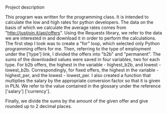 Project description

This program was written for the programming class. It is intended to calculate the low and high rates for python developers.
The data on the basis of which we calculate the average rates comes from "http://justjoin.it/api/offers". Using the Requests library, we refer to the data we are interested in and download it in order to perform the calculations.
The first step I took was to create a "for" loop, which selected only Python programming offers for me. Then, referring to the type of employment under the ['type'] link, I divided the offers into "b2b" and "permanent". The sums of the downloaded values were saved in four variables, two for each type. For b2b offers, the highest in the variable - highest_b2b, and lowest - lowest_b2b. Correspondingly, for fixed offers, the highest in the variable - highest_per, and the lowest - lowest_per.
I also created a function that multiplies the salary by the appropriate conversion factor so that it is given in PLN. We refer to the value contained in the glossary under the reference ['salary'] ['currency'].

Finally, we divide the sums by the amount of the given offer and give rounded up to 2 decimal places.

